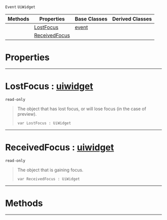  `Event` `UiWidget`



|Methods|Properties|Base Classes|Derived Classes|
|---|---|---|---|
| |[ LostFocus](https://github.com/ZilchEngine/ZilchDocs/blob/master/code_reference/class_reference/uifocusevent.markdown#lostfocus-zilch-engine-do)|[event](https://github.com/ZilchEngine/ZilchDocs/blob/master/code_reference/class_reference/event.markdown)| |
| |[ ReceivedFocus](https://github.com/ZilchEngine/ZilchDocs/blob/master/code_reference/class_reference/uifocusevent.markdown#receivedfocus-zilch-engin)| | |


 #  Properties


---  
 #  LostFocus : [uiwidget](https://github.com/ZilchEngine/ZilchDocs/blob/master/code_reference/class_reference/uiwidget.markdown)

 `read-only`

> The object that has lost focus, or will lose focus (in the case of preview).
> ``` lang=cpp, name=Nada
> var LostFocus : UiWidget


---  
 #  ReceivedFocus : [uiwidget](https://github.com/ZilchEngine/ZilchDocs/blob/master/code_reference/class_reference/uiwidget.markdown)

 `read-only`

> The object that is gaining focus.
> ``` lang=cpp, name=Nada
> var ReceivedFocus : UiWidget


---  
 #  Methods


---  
 

 